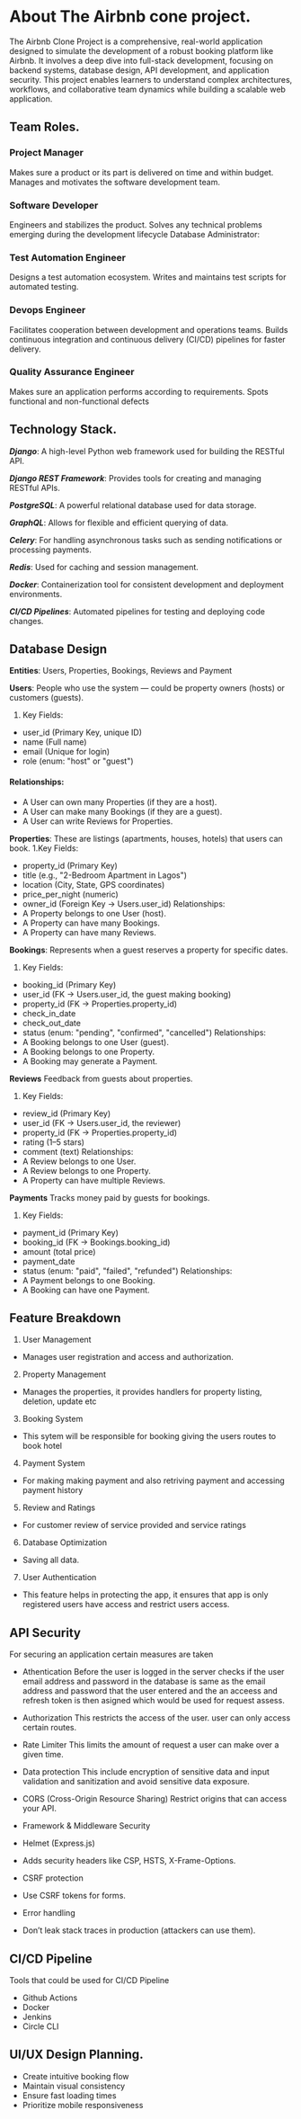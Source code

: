 # About The Airbnb cone project.

The Airbnb Clone Project is a comprehensive, real-world application designed to simulate the development of a robust booking platform like Airbnb. It involves a deep dive into full-stack development, focusing on backend systems, database design, API development, and application security. This project enables learners to understand complex architectures, workflows, and collaborative team dynamics while building a scalable web application.

## Team Roles.

### Project Manager

Makes sure a product or its part is delivered on time and within budget. Manages and motivates the software development team.

### Software Developer

Engineers and stabilizes the product. Solves any technical problems emerging during the development lifecycle
Database Administrator:

### Test Automation Engineer

Designs a test automation ecosystem. Writes and maintains test scripts for automated testing.

### Devops Engineer

Facilitates cooperation between development and operations teams. Builds continuous integration and continuous delivery (CI/CD) pipelines for faster delivery.

### Quality Assurance Engineer

Makes sure an application performs according to requirements. Spots functional and non-functional defects

## Technology Stack.

**_Django_**: A high-level Python web framework used for building the RESTful API.

**_Django REST Framework_**: Provides tools for creating and managing RESTful APIs.

**_PostgreSQL_**: A powerful relational database used for data storage.

**_GraphQL_**: Allows for flexible and efficient querying of data.

**_Celery_**: For handling asynchronous tasks such as sending notifications or processing payments.

**_Redis_**: Used for caching and session management.

**_Docker_**: Containerization tool for consistent development and deployment environments.

**_CI/CD Pipelines_**: Automated pipelines for testing and deploying code changes.

## Database Design

**Entities**: Users, Properties, Bookings, Reviews and Payment

**Users**:
People who use the system — could be property owners (hosts) or customers (guests).

1. Key Fields:

- user_id (Primary Key, unique ID)
- name (Full name)
- email (Unique for login)
- role (enum: "host" or "guest")

#### Relationships:

- A User can own many Properties (if they are a host).
- A User can make many Bookings (if they are a guest).
- A User can write Reviews for Properties.

**Properties**:
These are listings (apartments, houses, hotels) that users can book.
1.Key Fields:

- property_id (Primary Key)
- title (e.g., "2-Bedroom Apartment in Lagos")
- location (City, State, GPS coordinates)
- price_per_night (numeric)
- owner_id (Foreign Key → Users.user_id)
  Relationships:
- A Property belongs to one User (host).
- A Property can have many Bookings.
- A Property can have many Reviews.

**Bookings**:
Represents when a guest reserves a property for specific dates.

1. Key Fields:

- booking_id (Primary Key)
- user_id (FK → Users.user_id, the guest making booking)
- property_id (FK → Properties.property_id)
- check_in_date
- check_out_date
- status (enum: "pending", "confirmed", "cancelled")
  Relationships:
- A Booking belongs to one User (guest).
- A Booking belongs to one Property.
- A Booking may generate a Payment.

**Reviews**
Feedback from guests about properties.

1. Key Fields:

- review_id (Primary Key)
- user_id (FK → Users.user_id, the reviewer)
- property_id (FK → Properties.property_id)
- rating (1–5 stars)
- comment (text)
  Relationships:
- A Review belongs to one User.
- A Review belongs to one Property.
- A Property can have multiple Reviews.

**Payments**
Tracks money paid by guests for bookings.

1. Key Fields:

- payment_id (Primary Key)
- booking_id (FK → Bookings.booking_id)
- amount (total price)
- payment_date
- status (enum: "paid", "failed", "refunded")
  Relationships:
- A Payment belongs to one Booking.
- A Booking can have one Payment.

## Feature Breakdown

1. User Management

- Manages user registration and access and authorization.

2. Property Management

- Manages the properties, it provides handlers for property listing, deletion, update etc

3. Booking System

- This sytem will be responsible for booking giving the users routes to book hotel

4. Payment System

- For making making payment and also retriving payment and accessing payment history

5. Review and Ratings

- For customer review of service provided and service ratings

6. Database Optimization

- Saving all data.

7. User Authentication

- This feature helps in protecting the app, it ensures that app is only registered users have access and restrict users access.

## API Security

For securing an application certain measures are taken

- Athentication
  Before the user is logged in the server checks if the user email address and password in the database is same as the email address and password that the user entered and the an acceess and refresh token is then asigned which would be used for request assess.

- Authorization
  This restricts the access of the user. user can only access certain routes.

- Rate Limiter
  This limits the amount of request a user can make over a given time.

- Data protection
  This include encryption of sensitive data and input validation and sanitization
  and avoid sensitive data exposure.

- CORS (Cross-Origin Resource Sharing)
  Restrict origins that can access your API.

- Framework & Middleware Security
- Helmet (Express.js)
- Adds security headers like CSP, HSTS, X-Frame-Options.
- CSRF protection
- Use CSRF tokens for forms.
- Error handling
- Don’t leak stack traces in production (attackers can use them).

## CI/CD Pipeline

Tools that could be used for CI/CD Pipeline

- Github Actions
- Docker
- Jenkins
- Circle CLI

## UI/UX Design Planning.
- Create intuitive booking flow
- Maintain visual consistency
- Ensure fast loading times
- Prioritize mobile responsiveness
